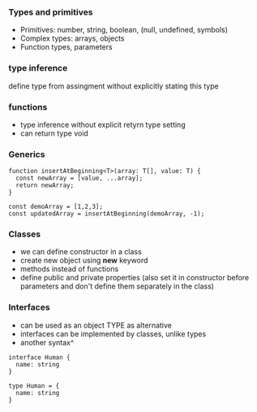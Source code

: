 ### Types and primitives
- Primitives: number, string, boolean, (null, undefined, symbols)
- Complex types: arrays, objects
- Function types, parameters

### type inference
define type from assingment without explicitly stating this type

### functions
- type inference without explicit retyrn type setting
- can return type void

### Generics

```
function insertAtBeginning<T>(array: T[], value: T) {
  const newArray = [value, ...array];
  return newArray;
}

const demoArray = [1,2,3];
const updatedArray = insertAtBeginning(demoArray, -1);
```

### Classes 
- we can define constructor in a class
- create new object using **new** keyword
- methods instead of functions
- define public and private properties (also set it in constructor before parameters and don't define them separately in the class)

### Interfaces
- can be used as an object TYPE as alternative
- interfaces can be implemented by classes, unlike types
- another syntax^
```
interface Human {
  name: string
}

type Human = {
  name: string
}
```
